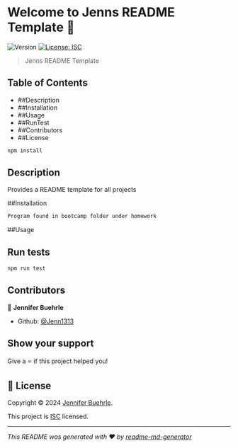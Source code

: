# Welcome to Jenns README Template 👋
![Version](
https://img.shields.io/badge/version-1.0.0-blue.svg?cacheSeconds=2592000)
[![License: ISC](https://img.shields.io/badge/License-ISC-yellow.svg)](https://img.shields.io/badge/just%20the%20message-8A2BE2)

> Jenns README Template

## Table of Contents

- ##Description
- ##Installation
- ##Usage
- ##RunTest
- ##Contributors
- ##License

```sh
npm install
```

## Description

Provides a README template for all projects


##Installation
```sh
Program found in bootcamp folder under homework
```
##Usage


## Run tests

```sh
npm run test
```

## Contributors

👤 **Jennifer Buehrle**

* Github: [@Jenn1313](https://github.com/Jenn1313)

## Show your support

Give a ⭐️ if this project helped you!


## 📝 License

Copyright © 2024 [Jennifer Buehrle](https://github.com/Jenn1313).

This project is [ISC](https://img.shields.io/badge/just%20the%20message-8A2BE2) licensed.

***
_This README was generated with ❤️ by [readme-md-generator](https://github.com/kefranabg/readme-md-generator)_
